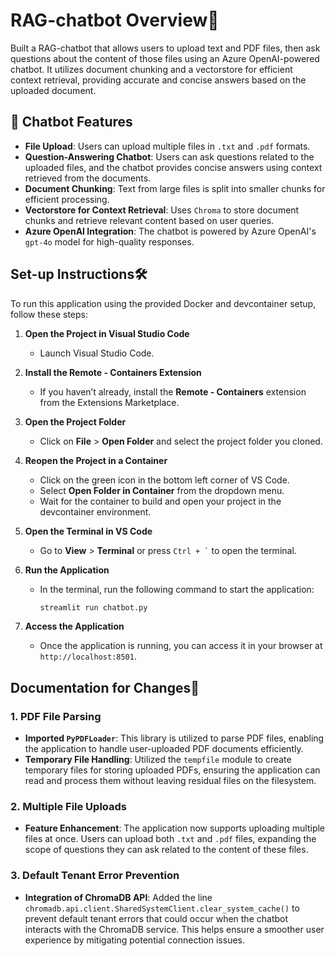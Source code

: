 # RAG-chatbot Overview🤖
Built a RAG-chatbot that allows users to upload text and PDF files, then ask questions about the content of those files using an Azure OpenAI-powered chatbot. It utilizes document chunking and a vectorstore for efficient context retrieval, providing accurate and concise answers based on the uploaded document.

## 🚀 Chatbot Features
- **File Upload**: Users can upload multiple files in `.txt` and `.pdf` formats.
- **Question-Answering Chatbot**: Users can ask questions related to the uploaded files, and the chatbot provides concise answers using context retrieved from the documents.
- **Document Chunking**: Text from large files is split into smaller chunks for efficient processing.
- **Vectorstore for Context Retrieval**: Uses `Chroma` to store document chunks and retrieve relevant content based on user queries.
- **Azure OpenAI Integration**: The chatbot is powered by Azure OpenAI's `gpt-4o` model for high-quality responses.


## Set-up Instructions🛠️

To run this application using the provided Docker and devcontainer setup, follow these steps:

1. **Open the Project in Visual Studio Code**
   - Launch Visual Studio Code.

2. **Install the Remote - Containers Extension**
   - If you haven’t already, install the **Remote - Containers** extension from the Extensions Marketplace.

3. **Open the Project Folder**
   - Click on **File** > **Open Folder** and select the project folder you cloned.

4. **Reopen the Project in a Container**
   - Click on the green icon in the bottom left corner of VS Code.
   - Select **Open Folder in Container** from the dropdown menu.
   - Wait for the container to build and open your project in the devcontainer environment.

5. **Open the Terminal in VS Code**
   - Go to **View** > **Terminal** or press `` Ctrl + ` `` to open the terminal.

6. **Run the Application**
   - In the terminal, run the following command to start the application:
     ```bash
     streamlit run chatbot.py
     ```

7. **Access the Application**
    - Once the application is running, you can access it in your browser at `http://localhost:8501`.



## Documentation for Changes📄
### 1. **PDF File Parsing**
- **Imported `PyPDFLoader`**: This library is utilized to parse PDF files, enabling the application to handle user-uploaded PDF documents efficiently.
- **Temporary File Handling**: Utilized the `tempfile` module to create temporary files for storing uploaded PDFs, ensuring the application can read and process them without leaving residual files on the filesystem.

### 2. **Multiple File Uploads**
- **Feature Enhancement**: The application now supports uploading multiple files at once. Users can upload both `.txt` and `.pdf` files, expanding the scope of questions they can ask related to the content of these files.

### 3. **Default Tenant Error Prevention**
- **Integration of ChromaDB API**: Added the line `chromadb.api.client.SharedSystemClient.clear_system_cache()` to prevent default tenant errors that could occur when the chatbot interacts with the ChromaDB service. This helps ensure a smoother user experience by mitigating potential connection issues.



